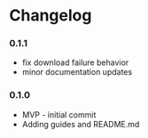 # Changelog 

### 0.1.1
- fix download failure behavior 
- minor documentation updates

### 0.1.0
- MVP - initial commit 
- Adding guides and README.md